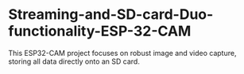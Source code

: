 # Streaming-and-SD-card-Duo-functionality-ESP-32-CAM
This ESP32-CAM project focuses on robust image and video capture, storing all data directly onto an SD card.
